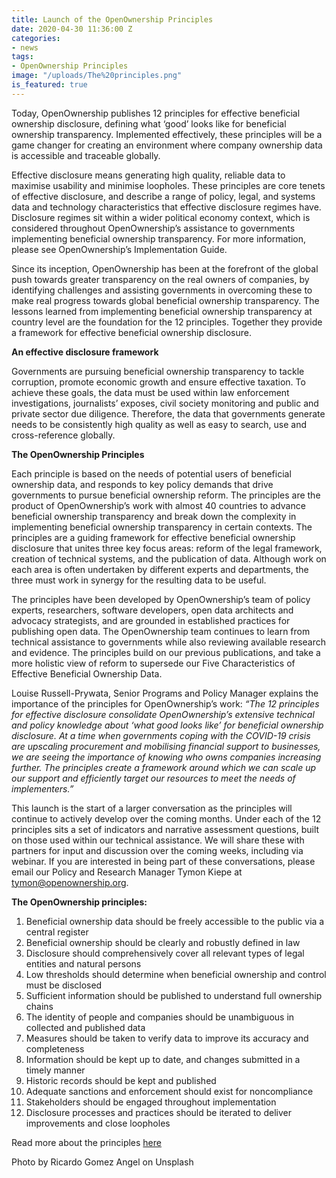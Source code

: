```yaml
---
title: Launch of the OpenOwnership Principles
date: 2020-04-30 11:36:00 Z
categories:
- news
tags:
- OpenOwnership Principles
image: "/uploads/The%20principles.png"
is_featured: true
---
```


Today, OpenOwnership publishes 12 principles for effective beneficial ownership disclosure, defining what ‘good’ looks like for beneficial ownership transparency. Implemented effectively, these principles will be a game changer for creating an environment where company ownership data is accessible and traceable globally. 

Effective disclosure means generating high quality, reliable data to maximise usability and minimise loopholes. These principles are core tenets of effective disclosure, and describe a range of policy, legal, and systems data and technology characteristics that effective disclosure regimes have. Disclosure regimes sit within a wider political economy context, which is considered throughout OpenOwnership’s assistance to governments implementing beneficial ownership transparency. For more information, please see OpenOwnership’s Implementation Guide.

Since its inception, OpenOwnership has been at the forefront of the global push towards greater transparency on the real owners of companies, by identifying challenges and assisting governments in overcoming these to make real progress towards global beneficial ownership transparency. The lessons learned from implementing beneficial ownership transparency at country level are the foundation for the 12 principles. Together they provide a framework for effective beneficial ownership disclosure. 

**An effective disclosure framework**

Governments are pursuing beneficial ownership transparency to tackle corruption, promote economic growth and ensure effective taxation. To achieve these goals, the data must be used within law enforcement investigations, journalists’ exposes, civil society monitoring and public and private sector due diligence. Therefore, the data that governments generate needs to be consistently high quality as well as easy to search, use and cross-reference globally. 

**The OpenOwnership Principles**

Each principle is based on the needs of potential users of beneficial ownership data, and responds to key policy demands that drive governments to pursue beneficial ownership reform. The principles are the product of OpenOwnership’s work with almost 40 countries to advance beneficial ownership transparency and break down the complexity in implementing beneficial ownership transparency in certain contexts. The principles are a guiding framework for effective beneficial ownership disclosure that unites three key focus areas: reform of the legal framework, creation of technical systems, and the publication of data. Although work on each area is often undertaken by different experts and departments, the three must work in synergy for the resulting data to be useful.

The principles have been developed by OpenOwnership’s team of policy experts, researchers, software developers, open data architects and advocacy strategists, and are grounded in established practices for publishing open data. The OpenOwnership team continues to learn from technical assistance to governments while also reviewing available research and evidence. The principles build on our previous publications, and take a more holistic view of reform to supersede our Five Characteristics of Effective Beneficial Ownership Data.

Louise Russell-Prywata, Senior Programs and Policy Manager explains the importance of the principles for OpenOwnership’s work: *“The 12 principles for effective disclosure consolidate OpenOwnership’s extensive technical and policy knowledge about ‘what good looks like’ for beneficial ownership disclosure. At a time when governments coping with the COVID-19 crisis are upscaling procurement and mobilising financial support to businesses, we are seeing the importance of knowing who owns companies increasing further. The principles create a framework around which we can scale up our support and efficiently target our resources to meet the needs of implementers.”*

This launch is the start of a larger conversation as the principles will continue to  actively develop over the coming months. Under each of the 12 principles sits a set of indicators and narrative assessment questions, built on those used within our technical assistance. We will share these with partners for input and discussion over the coming weeks, including via webinar. If you are interested in being part of these conversations, please email our Policy and Research Manager Tymon Kiepe at tymon@openownership.org.

**The OpenOwnership principles:**

1. Beneficial ownership data should be freely accessible to the public via a central register
2. Beneficial ownership should be clearly and robustly defined in law
3. Disclosure should comprehensively cover all relevant types of legal entities and natural persons
4. Low thresholds should determine when beneficial ownership and control must be disclosed 
5. Sufficient information should be published to understand full ownership chains
6. The identity of people and companies should be unambiguous in collected and published data
7. Measures should be taken to verify data to improve its accuracy and completeness
8. Information should be kept up to date, and changes submitted in a timely manner
9. Historic records should be kept and published
10. Adequate sanctions and enforcement should exist for noncompliance
11. Stakeholders should be engaged throughout implementation
12. Disclosure processes and practices should be iterated to deliver improvements and close loopholes

Read more about the principles [here](http://www.openownership.org/framework/)

Photo by Ricardo Gomez Angel on Unsplash